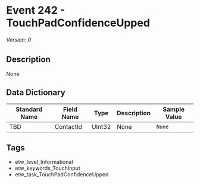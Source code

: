 # Event 242 - TouchPadConfidenceUpped
###### Version: 0

## Description
None

## Data Dictionary
|Standard Name|Field Name|Type|Description|Sample Value|
|---|---|---|---|---|
|TBD|ContactId|UInt32|None|`None`|

## Tags
* etw_level_Informational
* etw_keywords_TouchInput
* etw_task_TouchPadConfidenceUpped